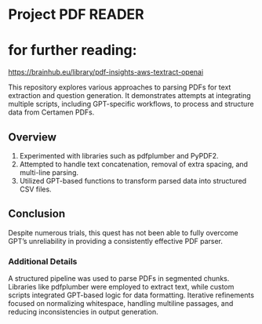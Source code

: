 # Project PDF READER

# for further reading: 
https://brainhub.eu/library/pdf-insights-aws-textract-openai

This repository explores various approaches to parsing PDFs for text extraction and question generation. It demonstrates attempts at integrating multiple scripts, including GPT-specific workflows, to process and structure data from Certamen PDFs.

## Overview
1. Experimented with libraries such as pdfplumber and PyPDF2.  
2. Attempted to handle text concatenation, removal of extra spacing, and multi-line parsing.  
3. Utilized GPT-based functions to transform parsed data into structured CSV files.

## Conclusion
Despite numerous trials, this quest has not been able to fully overcome GPT’s unreliability in providing a consistently effective PDF parser.
### Additional Details
A structured pipeline was used to parse PDFs in segmented chunks. Libraries like pdfplumber were employed to extract text, while custom scripts integrated GPT-based logic for data formatting. Iterative refinements focused on normalizing whitespace, handling multiline passages, and reducing inconsistencies in output generation.